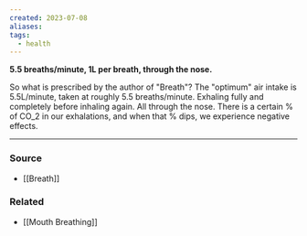 ```yaml
---
created: 2023-07-08
aliases: 
tags:
  - health
---
```

**5.5 breaths/minute, 1L per breath, through the nose.**

So what is prescribed by the author of "Breath"? The "optimum" air intake is 5.5L/minute, taken at roughly 5.5 breaths/minute. Exhaling fully and completely before inhaling again. All through the nose. There is a certain % of CO_2 in our exhalations, and when that % dips, we experience negative effects.

****
### Source
- [[Breath]]

### Related
- [[Mouth Breathing]]